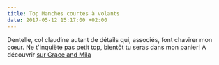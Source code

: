 ```yaml
---
title: Top Manches courtes à volants
date: 2017-05-12 15:17:00 +02:00
---
```


Dentelle, col claudine autant de détails qui, associés, font chavirer mon cœur. Ne t'inquiète pas petit top, bientôt tu seras dans mon panier! A découvrir [sur Grace and Mila](https://www.graceandmila.com/eshop/419-top-capsule-1.html)